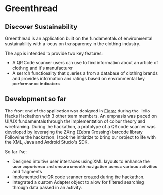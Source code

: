 # Greenthread

## Discover Sustainability
Greenthread is an application built on the fundamentals of environmental sustainability with a focus on transparency 
in the clothing industry. 

The app is intended to provide two key features:
 - A QR Code scanner users can use to find information about an article of clothing and it's manufacturer
 - A search functionality that queries a from a database of clothing brands and provides information and
    ratings based on environmental key performance indicators

## Development so far
The front end of the application was designed in [Figma](https://www.figma.com/design/LN2UrjQ6HjA5Z9iMG6myKw/GreenThread-Android?node-id=0-1&t=CSjLUAMFD2smHKYI-1) during the Hello Hacks Hackathon with 3 other team members. 
An emphasis was placed on UI/UX fundamentals through the implementation of colour theory and wireframing. 
During the hackathon, a prototype of a QR code scanner was developed by leveraging the ZXing (Zebra Crossing) barcode library
Following the hackathon, I took the initiatize to bring our project to life with the XML, Java and Android Studio's SDK. 

So far I've:
- Designed intuitive user interfaces using XML layouts to enhance the user experience and ensure smooth navigation across various activities and fragments
- Implemented the QR code scanner created during the hackathon.
- Integrated a custom Adapter object to allow for filtered searching through data passed in an activity.
